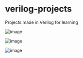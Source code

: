 # verilog-projects
Projects made in Verilog for learning


![image](https://user-images.githubusercontent.com/76390138/177012777-8e552f95-039f-4c4c-a5f0-20ce2753d01e.png)

![image](https://user-images.githubusercontent.com/76390138/177031416-f5f6342d-f73c-42e6-aeb0-d38ac96dc132.png)

![image](https://user-images.githubusercontent.com/76390138/177162912-846d5487-f338-4ff8-9ea5-d459fd17bced.png)
